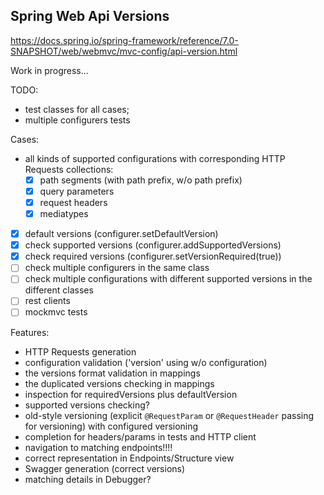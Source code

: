 ## Spring Web Api Versions

https://docs.spring.io/spring-framework/reference/7.0-SNAPSHOT/web/webmvc/mvc-config/api-version.html

Work in progress...

TODO:
- test classes for all cases;
- multiple configurers tests



Cases:
 - all kinds of supported configurations with corresponding HTTP Requests collections:
     - [x] path segments (with path prefix, w/o path prefix)
     - [x] query parameters
     - [x] request headers
     - [x] mediatypes
 - [x] default versions (configurer.setDefaultVersion) 
 - [x] check supported versions (configurer.addSupportedVersions)
 - [x] check required versions (configurer.setVersionRequired(true))
 - [ ] check multiple configurers in the same class
 - [ ] check multiple configurations with different supported versions in the different classes
 - [ ] rest clients
 - [ ] mockmvc tests

Features:
 - HTTP Requests generation
 - configuration validation ('version' using w/o configuration)
 - the versions format validation in mappings
 - the duplicated versions checking in mappings
 - inspection for requiredVersions plus defaultVersion
 - supported versions checking?
 - old-style versioning (explicit `@RequestParam` or `@RequestHeader` passing for versioning) with configured versioning
 - completion for headers/params in tests and HTTP client
 - navigation to matching endpoints!!!!
 - correct representation in Endpoints/Structure view
 - Swagger generation (correct versions)
 - matching details in Debugger?


